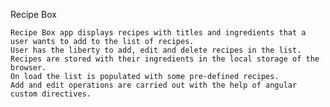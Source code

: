 Recipe Box

    Recipe Box app displays recipes with titles and ingredients that a user wants to add to the list of recipes.
    User has the liberty to add, edit and delete recipes in the list.
    Recipes are stored with their ingredients in the local storage of the browser.
    On load the list is populated with some pre-defined recipes.
    Add and edit operations are carried out with the help of angular custom directives.
